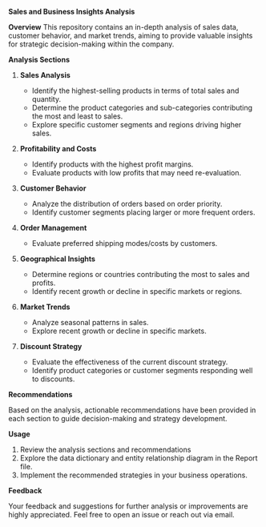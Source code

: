 
 **Sales and Business Insights Analysis**

 **Overview**
This repository contains an in-depth analysis of sales data, customer behavior, and market trends, aiming to provide valuable insights for strategic decision-making within the company.

 **Analysis Sections**

1. **Sales Analysis**
   - Identify the highest-selling products in terms of total sales and quantity.
   - Determine the product categories and sub-categories contributing the most and least to sales.
   - Explore specific customer segments and regions driving higher sales.

2. **Profitability and Costs**
   - Identify products with the highest profit margins.
   - Evaluate products with low profits that may need re-evaluation.

3. **Customer Behavior**
   - Analyze the distribution of orders based on order priority.
   - Identify customer segments placing larger or more frequent orders.

4. **Order Management**
   - Evaluate preferred shipping modes/costs by customers.

5. **Geographical Insights**
   - Determine regions or countries contributing the most to sales and profits.
   - Identify recent growth or decline in specific markets or regions.

6. **Market Trends**
   - Analyze seasonal patterns in sales.
   - Explore recent growth or decline in specific markets.

7. **Discount Strategy**
   - Evaluate the effectiveness of the current discount strategy.
   - Identify product categories or customer segments responding well to discounts.

 **Recommendations**

Based on the analysis, actionable recommendations have been provided in each section to guide decision-making and strategy development.

 **Usage**

1. Review the analysis sections and recommendations 
2. Explore the data dictionary and entity relationship diagram in the Report file.
3. Implement the recommended strategies in your business operations.



 **Feedback**

Your feedback and suggestions for further analysis or improvements are highly appreciated. Feel free to open an issue or reach out via email.


